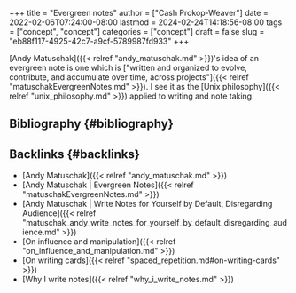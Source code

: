 +++
title = "Evergreen notes"
author = ["Cash Prokop-Weaver"]
date = 2022-02-06T07:24:00-08:00
lastmod = 2024-02-24T14:18:56-08:00
tags = ["concept", "concept"]
categories = ["concept"]
draft = false
slug = "eb88f117-4925-42c7-a9cf-5789987fd933"
+++

[Andy Matuschak]({{< relref "andy_matuschak.md" >}})'s idea of an evergreen note is one which is ["written and organized to evolve, contribute, and accumulate over time, across projects"]({{< relref "matuschakEvergreenNotes.md" >}}). I see it as the [Unix philosophy]({{< relref "unix_philosophy.md" >}}) applied to writing and note taking.


## Bibliography {#bibliography}

<style>.csl-entry{text-indent: -1.5em; margin-left: 1.5em;}</style><div class="csl-bib-body">
</div>


## Backlinks {#backlinks}

-   [Andy Matuschak]({{< relref "andy_matuschak.md" >}})
-   [Andy Matuschak | Evergreen Notes]({{< relref "matuschakEvergreenNotes.md" >}})
-   [Andy Matuschak | Write Notes for Yourself by Default, Disregarding Audience]({{< relref "matuschak_andy_write_notes_for_yourself_by_default_disregarding_audience.md" >}})
-   [On influence and manipulation]({{< relref "on_influence_and_manipulation.md" >}})
-   [On writing cards]({{< relref "spaced_repetition.md#on-writing-cards" >}})
-   [Why I write notes]({{< relref "why_i_write_notes.md" >}})
